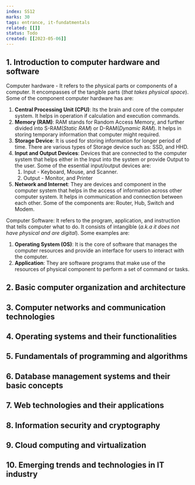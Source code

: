 ```yaml
---
index: SS12
marks: 30
tags: entrance, it-fundatmentals
related: [[]]
status: Todo
created: [[2023-05-06]]
---
```


## 1. Introduction to computer hardware and software

Computer hardware - It refers to the physical parts or components of a computer. It encompasses of the tangible parts (_that takes physical space_). Some of the component computer hardware has are: 
1. **Central Processing Unit (CPU)**: Its the brain and core of the computer system. It helps in operation if calculation and execution commands.
2. **Memory (RAM)**: RAM stands for Random Access Memory, and further divided into S-RAM(_Static RAM_) or D-RAM(_Dynamic RAM_). It helps in storing temporary information that computer might required. 
3. **Storage Device**: It is used for storing information for longer period of time. There are various types of Storage device such as: SSD, and HHD. 
4. **Input and Output Devices**: Devices that are connected to the computer system that helps either in the Input into the system or provide Output to the user. Some of the essential input/output devices are: 
	1. Input - Keyboard, Mouse, and Scanner. 
	2. Output - Monitor, and Printer
5. **Network and Internet**: They are devices and component in the computer system that helps in the access of information across other computer system. It helps in communication and connection between each other. Some of the components are: Router, Hub, Switch and Modem. 

Computer Software: It refers to the program, application, and instruction that tells computer what to do. It consists of intangible (_a.k.a it does not have physical and are digital_). Some examples are:
1. **Operating System (OS)**: It is the core of software that manages the computer resources and provide an interface for users to interact with the computer.
2. **Application**: They are software programs that make use of the resources of physical component to perform a set of command or tasks. 

## 2. Basic computer organization and architecture


## 3. Computer networks and communication technologies
## 4. Operating systems and their functionalities
## 5. Fundamentals of programming and algorithms
## 6. Database management systems and their basic concepts
## 7. Web technologies and their applications
## 8. Information security and cryptography
## 9. Cloud computing and virtualization
## 10. Emerging trends and technologies in IT industry

